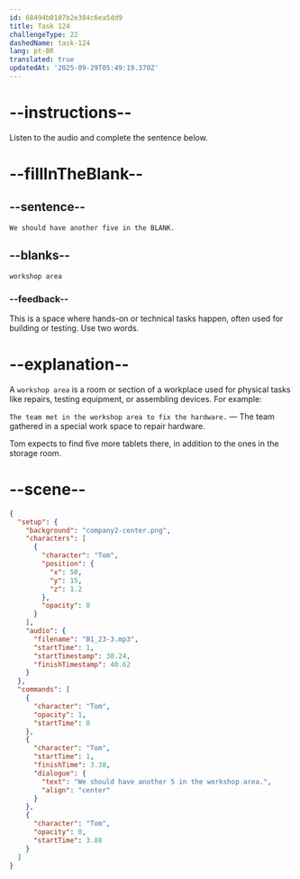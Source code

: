 ```yaml
---
id: 68494b0107b2e384c6ea5dd9
title: Task 124
challengeType: 22
dashedName: task-124
lang: pt-BR
translated: true
updatedAt: '2025-09-29T05:49:19.370Z'
---
```


<!-- (audio) Tom: We should have another five in the workshop area. -->

# --instructions--

Listen to the audio and complete the sentence below.

# --fillInTheBlank--

## --sentence--

`We should have another five in the BLANK.`

## --blanks--

`workshop area`

### --feedback--

This is a space where hands-on or technical tasks happen, often used for building or testing. Use two words.

# --explanation--

A `workshop area` is a room or section of a workplace used for physical tasks like repairs, testing equipment, or assembling devices. For example:

`The team met in the workshop area to fix the hardware.` — The team gathered in a special work space to repair hardware.

Tom expects to find five more tablets there, in addition to the ones in the storage room.

# --scene--

```json
{
  "setup": {
    "background": "company2-center.png",
    "characters": [
      {
        "character": "Tom",
        "position": {
          "x": 50,
          "y": 15,
          "z": 1.2
        },
        "opacity": 0
      }
    ],
    "audio": {
      "filename": "B1_23-3.mp3",
      "startTime": 1,
      "startTimestamp": 38.24,
      "finishTimestamp": 40.62
    }
  },
  "commands": [
    {
      "character": "Tom",
      "opacity": 1,
      "startTime": 0
    },
    {
      "character": "Tom",
      "startTime": 1,
      "finishTime": 3.38,
      "dialogue": {
        "text": "We should have another 5 in the workshop area.",
        "align": "center"
      }
    },
    {
      "character": "Tom",
      "opacity": 0,
      "startTime": 3.88
    }
  ]
}
```
